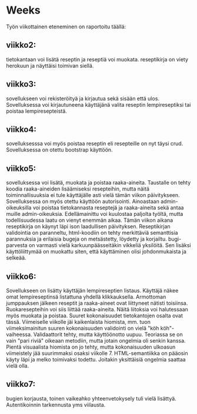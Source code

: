 # Weeks

Työn viikottainen eteneminen on raportoitu täällä:

## viikko2: 

tietokantaan voi lisätä reseptin ja reseptiä voi muokata. reseptikirja on viety herokuun ja näyttäisi toimivan siellä.


## viikko3: 

sovellukseen voi rekisteröityä ja kirjautua sekä sisään että ulos. Sovelluksessa voi kirjautuneena käyttäjänä valita reseptin lempireseptiksi tai poistaa lempiresepteistä.


## viikko4: 
sovelluksesssa voi myös poistaa reseptin eli resepteille on nyt täysi crud. Sovelluksessa on otettu bootstrap käyttöön.

## viikko5: 

sovelluksessa voi lisätä, muokata ja poistaa raaka-aineita. 
Taustalle on tehty koodia raaka-aineiden lisäämiseksi resepteihin, mutta näitä toiminnallisuuksia ei tule käyttäjälle asti vielä tämän viikon päivitykseen.
Sovelluksessa on myös otettu käyttöön autorisointi. Ainoastaan admin-oikeuksilla voi poistaa tietokannasta reseptejä ja raaka-aineita sekä antaa muille admin-oikeuksia.
Edellämainittu voi kuulostaa paljolta työltä, mutta todellisuudessa laatu on vienyt enemmän aikaa. Tämän viikon aikana reseptikirja on käynyt läpi ison laadullisen päivityksen. Reseptikirjan validointia on paranneltu, html-koodiin on tehty merkittäviä semanttisia parannuksia ja erilaisia bugeja on metsästetty, löydetty ja korjailtu. bugi-parvesta on varmasti vielä karkuunpäässeitäkin vikkeliä yksilöitä. Sen lisäksi käyttöliittymää on muokattu siten, että käyttäminen olisi johdonmukaista ja selkeää.

## viikko6: 
Sovellukseen on lisätty käyttäjän lempireseptien listaus. Käyttäjä näkee omat lempireseptinsä listattuna yhdellä klikkauksella. 
Armottoman jumppauksen jälkeen reseptit ja raaka-aineet ovat liittyneet nätisti toisiinsa. Ruokaresepteihin voi siis liittää raaka-aineita. Näitä liitoksia voi halutessaan myös muokata ja poistaa. 
Suuret kokonaisuudet tietokantojen osalta ovat tässä. Viimeiselle viikolle jäi kaikenlaista hiomista, mm. tuon viimeksimainitun suuren kokonaisuuden validointi on vielä "köh köh"-vaiheessa. Validaattorit tehty, mutta käyttöönotto uupuu. Teoriassa se on vain "pari riviä" oikeaan metodiin, mutta jotain ongelmia oli senkin kanssa. 
Pientä visuaalista hiomista on jo tehty, mutta kokonaisuuden ulkoasun viimeistely jää suurimmaksi osaksi viikolle 7. 
HTML-semantiikka on pääosin käyty läpi ja melko toimivaksi todettu. Joitakin yksittäisiä ongelmia saattaa vielä olla.

## viikko7: 
bugien korjausta, toinen vaikeahko yhteenvetokysely tuli vielä lisättyä. Autentikoinnin tarkennusta yms viilausta.
